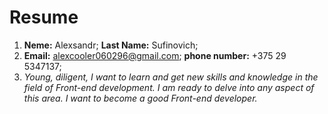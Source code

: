 # **Resume**

1. **Neme:** Alexsandr; **Last Name:** Sufinovich;
2. **Email:** alexcooler060296@gmail.com; **phone number:** +375 29 5347137;
3. *Young, diligent, I want to learn and get new skills and knowledge in the field of Front-end development. I am ready to delve into any aspect of this area. I want to become a good Front-end developer.*

